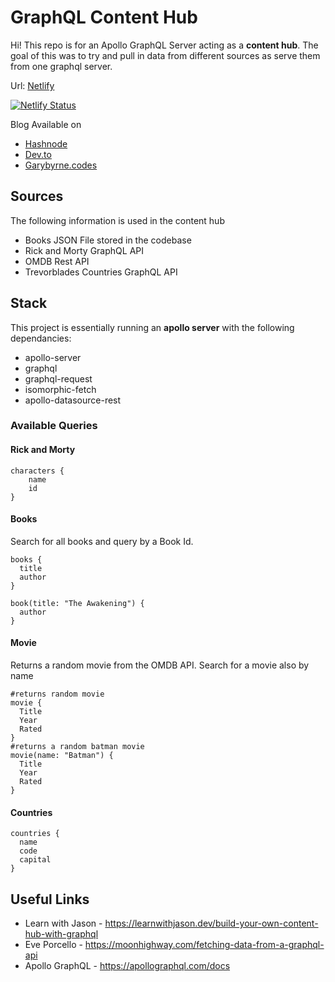 # GraphQL Content Hub

Hi! This repo is for an Apollo GraphQL Server acting as a **content hub**. 
The goal of this was to try and pull in data from different sources as serve them from one graphql server.

Url: [Netlify](https://gql-content-hub.netlify.app/.netlify/functions/graphql)

[![Netlify Status](https://api.netlify.com/api/v1/badges/90cfd0e2-a13e-4e9a-8058-6cf6eda99682/deploy-status)](https://app.netlify.com/sites/gql-content-hub/deploys)

Blog Available on

- [Hashnode](https://hashnode.garybyrne.codes/creating-an-apollo-server-graphql-content-hub?guid=e882229e-a092-4402-9284-cc66cb7e525e&deviceId=41b56dee-5e9a-440e-b584-120a725f44bc)
- [Dev.to](https://dev.to/garybyrne/creating-an-apollo-server-graphql-content-hub-721)
- [Garybyrne.codes](https://www.garybyrne.codes/posts/create-an-apollo-graphql-server-content-hub/)

## Sources

The following information is used in the content hub

- Books JSON File stored in the codebase
- Rick and Morty GraphQL API
- OMDB Rest API
- Trevorblades Countries GraphQL API

## Stack

This project is essentially running an **apollo server** with the following dependancies:

- apollo-server
- graphql
- graphql-request
- isomorphic-fetch
- apollo-datasource-rest

### Available Queries

#### Rick and Morty

```
characters {
  	name
	id
}
```

#### Books

Search for all books and query by a Book Id.

```
books {
  title
  author
}

book(title: "The Awakening") {
  author
}
```

#### Movie

Returns a random movie from the OMDB API.
Search for a movie also by name

```
#returns random movie
movie {
  Title
  Year
  Rated
}
#returns a random batman movie
movie(name: "Batman") {
  Title
  Year
  Rated
}
```

#### Countries

```
countries {
  name
  code
  capital
}
```

## Useful Links

- Learn with Jason - https://learnwithjason.dev/build-your-own-content-hub-with-graphql
- Eve Porcello - https://moonhighway.com/fetching-data-from-a-graphql-api
- Apollo GraphQL - https://apollographql.com/docs
